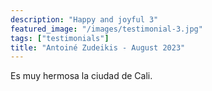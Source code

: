 ```yaml
---
description: "Happy and joyful 3"
featured_image: "/images/testimonial-3.jpg"
tags: ["testimonials"]
title: "Antoiné Zudeikis - August 2023"
---
```


Es muy hermosa la ciudad de Cali.
